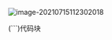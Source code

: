 ![image-20210715112302018](C:\Users\chow\AppData\Roaming\Typora\typora-user-images\image-20210715112302018.png)

(```)代码块

